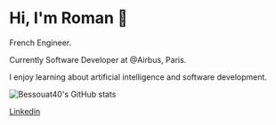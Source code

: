 # Hi, I'm Roman 👋

French Engineer.

Currently Software Developer at @Airbus, Paris.

I enjoy learning about artificial intelligence and software development.

![Bessouat40's GitHub stats](https://github-readme-stats.vercel.app/api?username=Bessouat40)

[Linkedin](https://www.linkedin.com/in/roman-bessouat-03a15618b/)
